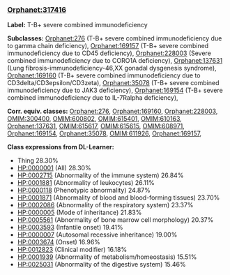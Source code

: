 
### [Orphanet:317416](http://www.orpha.net/ORDO/Orphanet_317416)
**Label:** T-B+ severe combined immunodeficiency

**Subclasses:** [Orphanet:276](http://www.orpha.net/ORDO/Orphanet_276) (T-B+ severe combined immunodeficiency due to gamma chain deficiency), [Orphanet:169157](http://www.orpha.net/ORDO/Orphanet_169157) (T-B+ severe combined immunodeficiency due to CD45 deficiency), [Orphanet:228003](http://www.orpha.net/ORDO/Orphanet_228003) (Severe combined immunodeficiency due to CORO1A deficiency), [Orphanet:137631](http://www.orpha.net/ORDO/Orphanet_137631) (Lung fibrosis-immunodeficiency-46,XX gonadal dysgenesis syndrome), [Orphanet:169160](http://www.orpha.net/ORDO/Orphanet_169160) (T-B+ severe combined immunodeficiency due to CD3delta/CD3epsilon/CD3zeta), [Orphanet:35078](http://www.orpha.net/ORDO/Orphanet_35078) (T-B+ severe combined immunodeficiency due to JAK3 deficiency), [Orphanet:169154](http://www.orpha.net/ORDO/Orphanet_169154) (T-B+ severe combined immunodeficiency due to IL-7Ralpha deficiency), 

**Corr. equiv. classes:** [Orphanet:276](http://www.orpha.net/ORDO/Orphanet_276), [Orphanet:169160](http://www.orpha.net/ORDO/Orphanet_169160), [Orphanet:228003](http://www.orpha.net/ORDO/Orphanet_228003), [OMIM:300400](http://purl.obolibrary.org/obo/OMIM_300400), [OMIM:600802](http://purl.obolibrary.org/obo/OMIM_600802), [OMIM:615401](http://purl.obolibrary.org/obo/OMIM_615401), [OMIM:610163](http://purl.obolibrary.org/obo/OMIM_610163), [Orphanet:137631](http://www.orpha.net/ORDO/Orphanet_137631), [OMIM:615617](http://purl.obolibrary.org/obo/OMIM_615617), [OMIM:615615](http://purl.obolibrary.org/obo/OMIM_615615), [OMIM:608971](http://purl.obolibrary.org/obo/OMIM_608971), [Orphanet:169154](http://www.orpha.net/ORDO/Orphanet_169154), [Orphanet:35078](http://www.orpha.net/ORDO/Orphanet_35078), [OMIM:611926](http://purl.obolibrary.org/obo/OMIM_611926), [Orphanet:169157](http://www.orpha.net/ORDO/Orphanet_169157), 

**Class expressions from DL-Learner:**

- Thing 28.30%
- [HP:0000001](http://purl.obolibrary.org/obo/HP_0000001) (All) 28.30%
- [HP:0002715](http://purl.obolibrary.org/obo/HP_0002715) (Abnormality of the immune system) 26.84%
- [HP:0001881](http://purl.obolibrary.org/obo/HP_0001881) (Abnormality of leukocytes) 26.11%
- [HP:0000118](http://purl.obolibrary.org/obo/HP_0000118) (Phenotypic abnormality) 24.87%
- [HP:0001871](http://purl.obolibrary.org/obo/HP_0001871) (Abnormality of blood and blood-forming tissues) 23.70%
- [HP:0002086](http://purl.obolibrary.org/obo/HP_0002086) (Abnormality of the respiratory system) 23.37%
- [HP:0000005](http://purl.obolibrary.org/obo/HP_0000005) (Mode of inheritance) 21.83%
- [HP:0005561](http://purl.obolibrary.org/obo/HP_0005561) (Abnormality of bone marrow cell morphology) 20.37%
- [HP:0003593](http://purl.obolibrary.org/obo/HP_0003593) (Infantile onset) 19.41%
- [HP:0000007](http://purl.obolibrary.org/obo/HP_0000007) (Autosomal recessive inheritance) 19.00%
- [HP:0003674](http://purl.obolibrary.org/obo/HP_0003674) (Onset) 16.96%
- [HP:0012823](http://purl.obolibrary.org/obo/HP_0012823) (Clinical modifier) 16.18%
- [HP:0001939](http://purl.obolibrary.org/obo/HP_0001939) (Abnormality of metabolism/homeostasis) 15.51%
- [HP:0025031](http://purl.obolibrary.org/obo/HP_0025031) (Abnormality of the digestive system) 15.46%


